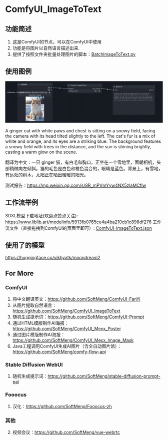 # ComfyUI_ImageToText

## 功能简述

1. 这是ComfyUI的节点，可以在ComfyUI中使用
2. 功能是将图片以自然语言描述出来.
3. 提供了按照文件夹批量处理图片的脚本：[BatchImageToText.py](BatchImageToText.py)

## 使用图例

![demo.png](image%2Fdemo.png)

A ginger cat with white paws and chest is sitting on a snowy field, facing the camera with its head tilted slightly to the left. The cat's fur is a mix of white and orange, and its eyes are a striking blue. The background features a snowy field with trees in the distance, and the sun is shining brightly, casting a warm glow on the scene.

翻译为中文：一只 ginger 猫，有白毛和胸口，正坐在一个雪地里，面朝相机，头部稍微向左倾斜。猫的毛色是白色和橙色混合的，眼睛是蓝色。背景上，有雪地，有远处的树木，太阳正在晒出暖暖的阳光。

测试报告：https://mp.weixin.qq.com/s/8R_mPVmYyw4NX5zlaMCflw

## 工作流举例

SDXL模型下载地址(欢迎点赞点关注): https://www.liblib.art/modelinfo/5913fb0765ce4a4ba210cb1c898df276
工作流文件（直接拖拽到ComfyUI的页面里即可）: [ComfyUI-ImageToText.json](ComfyUI-ImageToText.json)

## 使用了的模型

https://huggingface.co/vikhyatk/moondream2

## For More

### ComfyUI
1. 将中文翻译英文：https://github.com/SoftMeng/ComfyUI-FanYi
2. 从图片提取自然语言：https://github.com/SoftMeng/ComfyUI_ImageToText
3. 随机生成提示词：https://github.com/SoftMeng/ComfyUI-Prompt
4. 通过HTML模版制作AI海报：https://github.com/SoftMeng/ComfyUI_Mexx_Poster
5. 通过图片模版制作AI海报：https://github.com/SoftMeng/ComfyUI_Mexx_Image_Mask
6. Java工程调用ComfyUI生成AI图片（含全自动图片馆）：https://github.com/SoftMeng/comfy-flow-api
### Stable Diffusion WebUI
1. 随机生成提示词：https://github.com/SoftMeng/stable-diffusion-prompt-pai
### Fooocus
1. 汉化：https://github.com/SoftMeng/Fooocus-zh
### 其他
2. 视频会议：https://github.com/SoftMeng/vue-webrtc